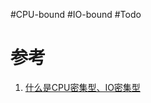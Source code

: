 #CPU-bound #IO-bound #Todo 


# 参考
1. [什么是CPU密集型、IO密集型](https://blog.csdn.net/youanyyou/article/details/78990156)